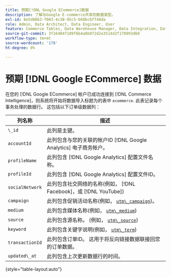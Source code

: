 ```yaml
---
title: 预期[!DNL Google ECommerce]数据
description: 了解与Google E-commerce共享的数据类型。
exl-id: 8e5d8863-f003-4c38-95c5-660bcbff48da
role: Admin, Data Architect, Data Engineer, User
feature: Commerce Tables, Data Warehouse Manager, Data Integration, Data Import/Export
source-git-commit: 3f16484f189f6b4a8b072d2e3514d2f170993d60
workflow-type: tm+mt
source-wordcount: '178'
ht-degree: 0%

---
```


# 预期 [!DNL Google ECommerce] 数据

在您的 [!DNL Google ECommerce] 帐户已成功连接到 [!DNL Commerce Intelligence]，则系统将开始将数据导入标题为的表中 `ecommerce`. 此表记录每个事务处理的数据行。 这包括以下订单级数据列：

| 列名称 | 描述 |
|-----|-----|
| `\_id` | 此列是主键。 |
| `accountId` | 此列包含与您的关联的帐户ID [!DNL Google Analytics] 电子商务帐户。 |
| `profileName` | 此列包含 [!DNL Google Analytics] 配置文件名称。 |
| `profileId` | 此列包含 [!DNL Google Analytics] 配置文件ID。 |
| `socialNetwork` | 此列包含社交网络的名称(例如， [!DNL Facebook]，或 [!DNL YouTube]) |
| `campaign` | 此列包含促销活动名称(例如， [`utm\_campaign`](https://support.google.com/analytics/answer/1033867?hl=en))。 |
| `medium` | 此列包含媒体名称(例如， [`utm\_medium`](https://support.google.com/analytics/answer/1033867?hl=en)) |
| `source` | 此列包含源名称。 (例如， [`utm\_source`](https://support.google.com/analytics/answer/1033867?hl=en)) |
| `keyword` | 此列包含关键字说明(例如， [`utm\_term`](https://support.google.com/analytics/answer/1033867?hl=en)) |
| `transactionId` | 此列包含订单ID。 这用于将反向链接数据联接回您的订单数据。 |
| `updated\_at` | 此列包含上次更新数据行的时间。 |

{style="table-layout:auto"}
